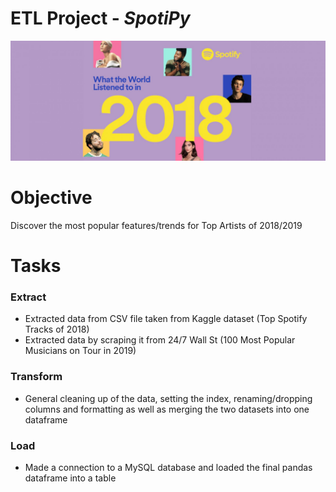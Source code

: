 # ETL Project - _SpotiPy_

![Images/spotify2018.jpg](Images/spotify2018.jpg)

# Objective

Discover the most popular features/trends for Top Artists of 2018/2019

# Tasks

### Extract

* Extracted data from CSV file taken from Kaggle dataset (Top Spotify Tracks of 2018)
* Extracted data by scraping it from 24/7 Wall St (100 Most Popular Musicians on Tour in 2019)

### Transform

* General cleaning up of the data, setting the index, renaming/dropping columns and formatting as well as merging the two datasets into one dataframe

### Load

* Made a connection to a MySQL database and loaded the final pandas dataframe into a table

